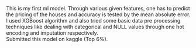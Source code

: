 This is my first ml model. Through various given features, one has to predict the pricing of the houses and accuracy is tested by the mean absolute error. I used XGBoost algorithm and also tried some basic data pre processing techniques like dealing with categorical and NULL values through one hot encoding and imputation respectively. 
<br>
Submitted this model on kaggle (Top 6%).
